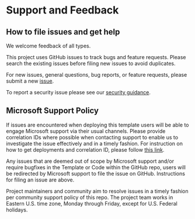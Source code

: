 # Support and Feedback

## How to file issues and get help  

We welcome feedback of all types.

This project uses GitHub issues to track bugs and feature requests. Please search the existing issues before filing new issues to avoid duplicates.

For new issues, general questions, bug reports, or feature requests, please submit a new [issue](https://github.com/Azure/mock-spacestation/issues).

To report a security issue please see our [security guidance](./SECURITY.md).

## Microsoft Support Policy  

If issues are encountered when deploying this template users will be able to engage Microsoft support via their usual channels. Please provide correlation IDs where possible when contacting support to enable us to investigate the issue effectively and in a timely fashion. For instruction on how to get deployments and correlation ID, please follow [this link](https://docs.microsoft.com/en-us/azure/azure-resource-manager/templates/deployment-history?tabs=azure-portal#get-deployments-and-correlation-id).

Any issues that are deemed out of scope by Microsoft support and/or require bugfixes in the Template or Code within the GitHub repo, users will be redirected by Microsoft support to file the issue on GitHub. Instructions for filing an issue are above.

Project maintainers and community aim to resolve issues in a timely fashion per community support policy of this repo. The project team works in Eastern U.S. time zone, Monday through Friday, except for U.S. Federal holidays.
